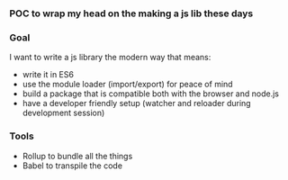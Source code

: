 ### POC to wrap my head on the making a js lib these days


### Goal

I want to write a js library the modern way that means:
- write it in ES6
- use the module loader (import/export) for peace of mind
- build a package that is compatible both with the browser and node.js
- have a developer friendly setup (watcher and reloader during development session)

### Tools

- Rollup to bundle all the things
- Babel to transpile the code